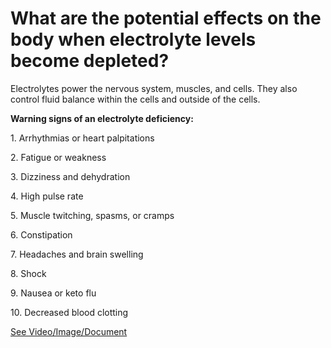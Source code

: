 # What are the potential effects on the body when electrolyte levels become depleted?

Electrolytes power the nervous system, muscles, and cells. They also control fluid balance within the cells and outside of the cells.

**Warning signs of an electrolyte deficiency:**

1\. Arrhythmias or heart palpitations

2\. Fatigue or weakness

3\. Dizziness and dehydration

4\. High pulse rate

5\. Muscle twitching, spasms, or cramps

6\. Constipation

7\. Headaches and brain swelling

8\. Shock

9\. Nausea or keto flu

10\. Decreased blood clotting

 [See Video/Image/Document](https://hls-player.drberg.com/asset?path=migrated-assets/this-is-what-happens-when-you-run-out-of-electrolytes-not-good)